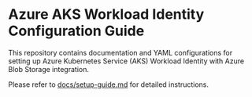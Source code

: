 # Azure AKS Workload Identity Configuration Guide

This repository contains documentation and YAML configurations for setting up Azure Kubernetes Service (AKS) Workload Identity with Azure Blob Storage integration.

Please refer to [docs/setup-guide.md](docs/setup-guide.md) for detailed instructions.
